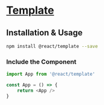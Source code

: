 # [Template](http://casesandberg.github.io/react-color/)

## Installation & Usage

```sh
npm install @react/template --save
```

### Include the Component

```js
import App from '@react/template'

const App = () => {
    return <App />
}
```